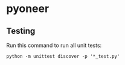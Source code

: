 # pyoneer

## Testing

Run this command to run all unit tests:

```
python -m unittest discover -p '*_test.py'
```